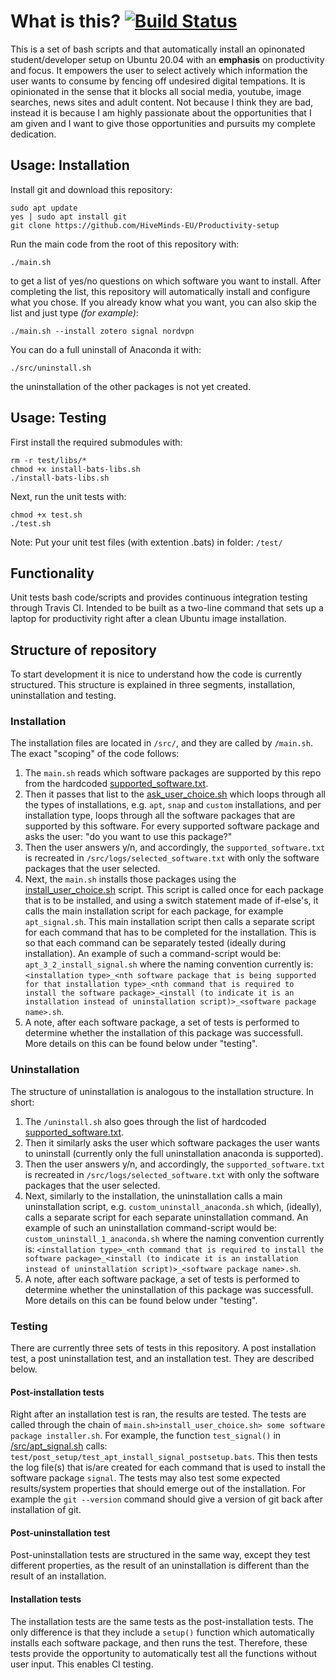 # What is this? [![Build Status](https://travis-ci.org/a-t-0/Taskwarrior-installation.svg?branch=refactor_to_shell)](https://travis-ci.org/a-t-0/Taskwarrior-installation)
This is a set of bash scripts and that automatically install an opinonated student/developer setup on Ubuntu 20.04 with an **emphasis** on productivity and focus. It empowers the user to select actively which information the user wants to consume by fencing off undesired digital tempations. It is opinionated in the sense that it blocks all social media, youtube, image searches, news sites and adult content. Not because I think they are bad, instead it is because I am highly passionate about the opportunities that I am given and I want to give those opportunities and pursuits my complete dedication.

## Usage: Installation
Install git and download this repository:
```
sudo apt update
yes | sudo apt install git
git clone https://github.com/HiveMinds-EU/Productivity-setup
```
Run the main code from the root of this repository with:
```
./main.sh
```
to get a list of yes/no questions on which software you want to install. After completing the list, this repository will automatically install and configure what you chose. If you already know what you want, you can also skip the list and just type *(for example)*:
```
./main.sh --install zotero signal nordvpn
```
You can do a full uninstall of Anaconda it with:
```
./src/uninstall.sh
```
the uninstallation of the other packages is not yet created.


## Usage: Testing
First install the required submodules with:
```
rm -r test/libs/*
chmod +x install-bats-libs.sh
./install-bats-libs.sh
```

Next, run the unit tests with:
```
chmod +x test.sh
./test.sh
```
Note: Put your unit test files (with extention .bats) in folder: `/test/`


## Functionality
Unit tests bash code/scripts and provides continuous integration testing through Travis CI. Intended to be built as a two-line command that sets up a laptop for productivity right after a clean Ubuntu image installation.


## Structure of repository
To start development it is nice to understand how the code is currently structured. This structure is explained in three segments, installation, uninstallation and testing.
### Installation
The installation files are located in `/src/`, and they are called by `/main.sh`. The exact "scoping" of the code follows: 
 1. The `main.sh` reads which software packages are supported by this repo from the hardcoded [supported_software.txt](https://github.com/HiveMinds-EU/Productivity-setup/blob/main/src/supported_software.txt).
 2. Then it passes that list to the [ask_user_choice.sh](https://github.com/HiveMinds-EU/Productivity-setup/blob/main/src/ask_user_choice.sh) which loops through all the types of installations, e.g. `apt`, `snap` and `custom` installations, and per installation type, loops through all the software packages that are supported by this software. For every supported software package and asks the user: "do you want to use this package?"
 3. Then the user answers y/n, and accordingly, the `supported_software.txt` is recreated in `/src/logs/selected_software.txt` with only the software packages that the user selected. 
 4. Next, the `main.sh` installs those packages using the [install_user_choice.sh](https://github.com/HiveMinds-EU/Productivity-setup/blob/main/src/install_user_choice.sh) script. This script is called once for each package that is to be installed, and using a switch statement made of if-else's, it calls the main installation script for each package, for example `apt_signal.sh`. This main installation script then calls a separate script for each command that has to be completed for the installation. This is so that each command can be separately tested (ideally during installation). An example of such a command-script would be: `apt_3_2_install_signal.sh` where the naming convention currently is: `<installation type>_<nth software package that is being supported for that installation type>_<nth command that is required to install the software package>_<install (to indicate it is an installation instead of uninstallation script)>_<software package name>.sh`.
 5. A note, after each software package, a set of tests is performed to determine whether the installation of this package was successfull. More details on this can be found below under "testing".
### Uninstallation
The structure of uninstallation is analogous to the installation structure. In short:
 1. The `/uninstall.sh` also goes through the list of hardcoded [supported_software.txt](https://github.com/HiveMinds-EU/Productivity-setup/blob/main/src/supported_software.txt).
 2. Then it similarly asks the user which software packages the user wants to uninstall (currently only the full uninstallation anaconda is supported).
 3. Then the user answers y/n, and accordingly, the `supported_software.txt` is recreated in `/src/logs/selected_software.txt` with only the software packages that the user selected.
 4. Next, similarly to the installation, the uninstallation calls a main uninstallation script, e.g. `custom_uninstall_anaconda.sh` which, (ideally), calls a separate script for each separate uninstallation command. An example of such an uninstallation command-script would be: `custom_uninstall_1_anaconda.sh` where the naming convention currently is: `<installation type>_<nth command that is required to install the software package>_<install (to indicate it is an installation instead of uninstallation script)>_<software package name>.sh`.
 5. A note, after each software package, a set of tests is performed to determine whether the uninstallation of this package was successfull. More details on this can be found below under "testing".

### Testing
There are currently three sets of tests in this repository. A post installation test, a post uninstallation test, and an installation test. They are described below.
#### Post-installation tests
Right after an installation test is ran, the results are tested. The tests are called through the chain of `main.sh>install_user_choice.sh> some software package installer.sh`. For example, the function `test_signal()` in [/src/apt_signal.sh](https://github.com/HiveMinds-EU/Productivity-setup/blob/update-readme/src/apt_signal.sh) calls: `test/post_setup/test_apt_install_signal_postsetup.bats`. This then tests the log file(s) that is/are created for each command that is used to install the software package `signal`. The tests may also test some expected results/system properties that should emerge out of the installation. For example the `git --version` command should give a version of git back after installation of git.
#### Post-uninstallation test
Post-uninstallation tests are structured in the same way, except they test different properties, as the result of an uninstallation is different than the result of an installation.

#### Installation tests
The installation tests are the same tests as the post-installation tests. The only difference is that they include a `setup()` function which automatically installs each software package, and then runs the test. Therefore, these tests provide the opportunity to automatically test all the functions without user input. This enables CI testing.
